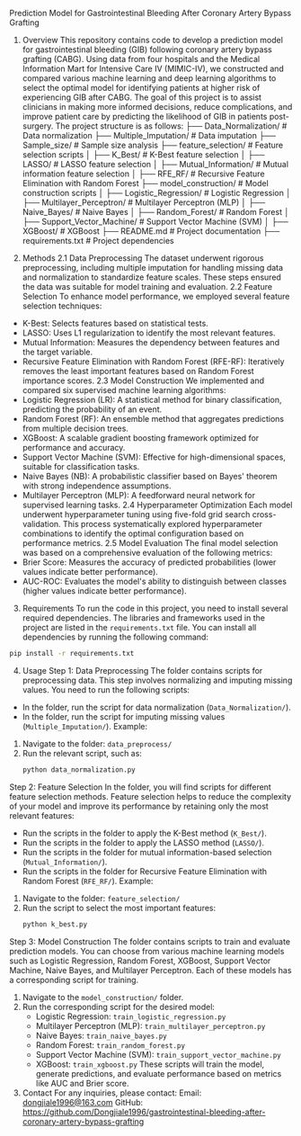 Prediction Model for Gastrointestinal Bleeding After Coronary Artery Bypass Grafting
1. Overview
This repository contains code to develop a prediction model for gastrointestinal bleeding (GIB) following coronary artery bypass grafting (CABG). Using data from four hospitals and the Medical Information Mart for Intensive Care IV (MIMIC-IV), we constructed and compared various machine learning and deep learning algorithms to select the optimal model for identifying patients at higher risk of experiencing GIB after CABG. The goal of this project is to assist clinicians in making more informed decisions, reduce complications, and improve patient care by predicting the likelihood of GIB in patients post-surgery.
The project structure is as follows:
├── Data_Normalization/          # Data normalization
├── Multiple_Imputation/         # Data imputation
├── Sample_size/                 # Sample size analysis
├── feature_selection/           # Feature selection scripts
│   ├── K_Best/                 # K-Best feature selection
│   ├── LASSO/                  # LASSO feature selection
│   ├── Mutual_Information/     # Mutual information feature selection
│   ├── RFE_RF/                 # Recursive Feature Elimination with Random Forest
├── model_construction/          # Model construction scripts
│   ├── Logistic_Regression/    # Logistic Regression
│   ├── Multilayer_Perceptron/  # Multilayer Perceptron (MLP)
│   ├── Naive_Bayes/            # Naive Bayes
│   ├── Random_Forest/          # Random Forest
│   ├── Support_Vector_Machine/ # Support Vector Machine (SVM)
│   ├── XGBoost/                # XGBoost
├── README.md                   # Project documentation
├── requirements.txt            # Project dependencies

3. Methods
2.1 Data Preprocessing
The dataset underwent rigorous preprocessing, including multiple imputation for handling missing data and normalization to standardize feature scales. These steps ensured the data was suitable for model training and evaluation.
2.2 Feature Selection
To enhance model performance, we employed several feature selection techniques:
- K-Best: Selects features based on statistical tests.
- LASSO: Uses L1 regularization to identify the most relevant features.
- Mutual Information: Measures the dependency between features and the target variable.
- Recursive Feature Elimination with Random Forest (RFE-RF): Iteratively removes the least important features based on Random Forest importance scores.
2.3 Model Construction
We implemented and compared six supervised machine learning algorithms:
- Logistic Regression (LR): A statistical method for binary classification, predicting the probability of an event.
- Random Forest (RF): An ensemble method that aggregates predictions from multiple decision trees.
- XGBoost: A scalable gradient boosting framework optimized for performance and accuracy.
- Support Vector Machine (SVM): Effective for high-dimensional spaces, suitable for classification tasks.
- Naive Bayes (NB): A probabilistic classifier based on Bayes' theorem with strong independence assumptions.
- Multilayer Perceptron (MLP): A feedforward neural network for supervised learning tasks.
2.4 Hyperparameter Optimization
Each model underwent hyperparameter tuning using five-fold grid search cross-validation. This process systematically explored hyperparameter combinations to identify the optimal configuration based on performance metrics.
2.5 Model Evaluation
The final model selection was based on a comprehensive evaluation of the following metrics:
- Brier Score: Measures the accuracy of predicted probabilities (lower values indicate better performance).
- AUC-ROC: Evaluates the model's ability to distinguish between classes (higher values indicate better performance).
3. Requirements
To run the code in this project, you need to install several required dependencies. The libraries and frameworks used in the project are listed in the `requirements.txt` file. You can install all dependencies by running the following command:
```bash
pip install -r requirements.txt
```
4. Usage
Step 1: Data Preprocessing
The folder contains scripts for preprocessing data. This step involves normalizing and imputing missing values. You need to run the following scripts:
- In the folder, run the script for data normalization (`Data_Normalization/`).
- In the folder, run the script for imputing missing values (`Multiple_Imputation/`).
Example:
1. Navigate to the folder: `data_preprocess/`
2. Run the relevant script, such as:
   ```bash
   python data_normalization.py
   ```
Step 2: Feature Selection
In the folder, you will find scripts for different feature selection methods. Feature selection helps to reduce the complexity of your model and improve its performance by retaining only the most relevant features:
- Run the scripts in the folder to apply the K-Best method (`K_Best/`).
- Run the scripts in the folder to apply the LASSO method (`LASSO/`).
- Run the scripts in the folder for mutual information-based selection (`Mutual_Information/`).
- Run the scripts in the folder for Recursive Feature Elimination with Random Forest (`RFE_RF/`).
Example:
1. Navigate to the folder: `feature_selection/`
2. Run the script to select the most important features:
   ```bash
   python k_best.py
   ```
Step 3: Model Construction
The folder contains scripts to train and evaluate prediction models. You can choose from various machine learning models such as Logistic Regression, Random Forest, XGBoost, Support Vector Machine, Naive Bayes, and Multilayer Perceptron. Each of these models has a corresponding script for training.
1. Navigate to the `model_construction/` folder.
2. Run the corresponding script for the desired model:
   - Logistic Regression: `train_logistic_regression.py`
   - Multilayer Perceptron (MLP): `train_multilayer_perceptron.py`
   - Naive Bayes: `train_naive_bayes.py`
   - Random Forest: `train_random_forest.py`
   - Support Vector Machine (SVM): `train_support_vector_machine.py`
   - XGBoost: `train_xgboost.py`
These scripts will train the model, generate predictions, and evaluate performance based on metrics like AUC and Brier score.
5. Contact
For any inquiries, please contact:
Email: dongjiale1996@163.com
GitHub: https://github.com/Dongjiale1996/gastrointestinal-bleeding-after-coronary-artery-bypass-grafting
